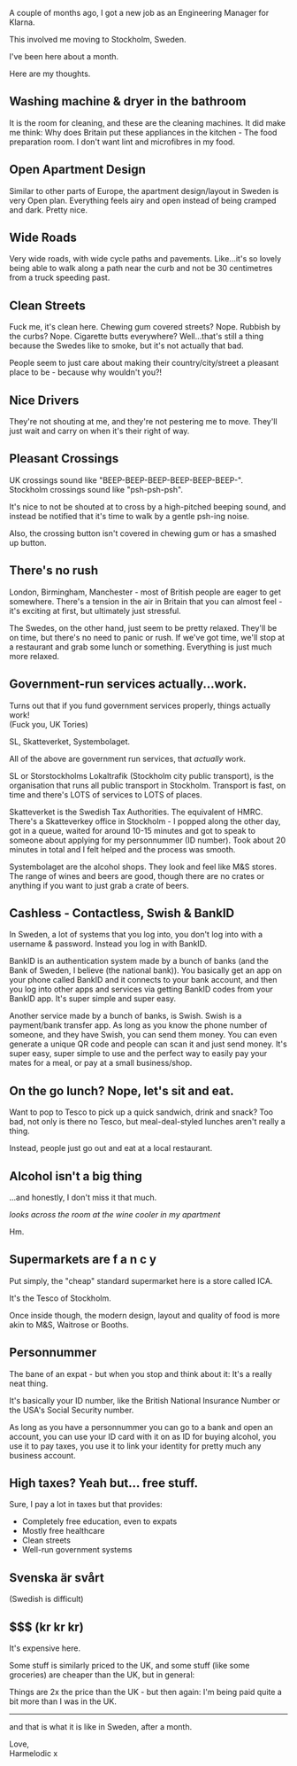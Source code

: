A couple of months ago, I got a new job as an Engineering Manager for Klarna.

This involved me moving to Stockholm, Sweden.

I've been here about a month.

Here are my thoughts.

## Washing machine & dryer in the bathroom

It is the room for cleaning, and these are the cleaning machines. It did make me think: Why does Britain put these appliances in the kitchen - The food preparation room. I don't want lint and microfibres in my food.

## Open Apartment Design

Similar to other parts of Europe, the apartment design/layout in Sweden is very Open plan. Everything feels airy and open instead of being cramped and dark. Pretty nice.

## Wide Roads

Very wide roads, with wide cycle paths and pavements. Like...it's so lovely being able to walk along a path near the curb and not be 30 centimetres from a truck speeding past.

## Clean Streets

Fuck me, it's clean here. Chewing gum covered streets? Nope. Rubbish by the curbs? Nope. Cigarette butts everywhere? Well...that's still a thing because the Swedes like to smoke, but it's not actually that bad.

People seem to just care about making their country/city/street a pleasant place to be - because why wouldn't you?!

## Nice Drivers

They're not shouting at me, and they're not pestering me to move. They'll just wait and carry on when it's their right of way.

## Pleasant Crossings

UK crossings sound like "BEEP-BEEP-BEEP-BEEP-BEEP-BEEP-".  
Stockholm crossings sound like "psh-psh-psh".

It's nice to not be shouted at to cross by a high-pitched beeping sound, and instead be notified that it's time to walk by a gentle psh-ing noise.

Also, the crossing button isn't covered in chewing gum or has a smashed up button.

## There's no rush

London, Birmingham, Manchester - most of British people are eager to get somewhere. There's a tension in the air in Britain that you can almost feel - it's exciting at first, but ultimately just stressful.

The Swedes, on the other hand, just seem to be pretty relaxed. They'll be on time, but there's no need to panic or rush. If we've got time, we'll stop at a restaurant and grab some lunch or something. Everything is just much more relaxed. 

## Government-run services actually...work.

Turns out that if you fund government services properly, things actually work!  
(Fuck you, UK Tories)

SL, Skatteverket, Systembolaget.

All of the above are government run services, that *actually* work.

SL or Storstockholms Lokaltrafik (Stockholm city public transport), is the organisation that runs all public transport in Stockholm. Transport is fast, on time and there's LOTS of services to LOTS of places.

Skatteverket is the Swedish Tax Authorities. The equivalent of HMRC. There's a Skatteverkey office in Stockholm - I popped along the other day, got in a queue, waited for around 10-15 minutes and got to speak to someone about applying for my personnummer (ID number).
Took about 20 minutes in total and I felt helped and the process was smooth.

Systembolaget are the alcohol shops. They look and feel like M&S stores. The range of wines and beers are good, though there are no crates or anything if you want to just grab a crate of beers.

## Cashless - Contactless, Swish & BankID

In Sweden, a lot of systems that you log into, you don't log into with a username & password. Instead you log in with BankID.

BankID is an authentication system made by a bunch of banks (and the Bank of Sweden, I believe (the national bank)). You basically get an app on your phone called BankID and it connects to your bank account, and then you log into other apps and services via getting BankID codes from your BankID app.
It's super simple and super easy.

Another service made by a bunch of banks, is Swish. Swish is a payment/bank transfer app. As long as you know the phone number of someone, and they have Swish, you can send them money. You can even generate a unique QR code and people can scan it and just send money. It's super easy, super simple to use and the perfect way to easily pay your mates for a meal, or pay at a small business/shop.

## On the go lunch? Nope, let's sit and eat.

Want to pop to Tesco to pick up a quick sandwich, drink and snack? Too bad, not only is there no Tesco, but meal-deal-styled lunches aren't really a thing.

Instead, people just go out and eat at a local restaurant.

## Alcohol isn't a big thing

...and honestly, I don't miss it that much.

_looks across the room at the wine cooler in my apartment_

Hm.

## Supermarkets are f a n c y

Put simply, the "cheap" standard supermarket here is a store called ICA.

It's the Tesco of Stockholm.

Once inside though, the modern design, layout and quality of food is more akin to M&S, Waitrose or Booths.

## Personnummer

The bane of an expat - but when you stop and think about it: It's a really neat thing.

It's basically your ID number, like the British National Insurance Number or the USA's Social Security number.

As long as you have a personnummer you can go to a bank and open an account, you can use your ID card with it on as ID for buying alcohol, you use it to pay taxes, you use it to link your identity for pretty much any business account.

## High taxes? Yeah but... free stuff.

Sure, I pay a lot in taxes but that provides:

- Completely free education, even to expats
- Mostly free healthcare
- Clean streets
- Well-run government systems

## Svenska är svårt

(Swedish is difficult)

## $$$ (kr kr kr)

It's expensive here.

Some stuff is similarly priced to the UK, and some stuff (like some groceries) are cheaper than the UK, but in general:

Things are 2x the price than the UK - but then again: I'm being paid quite a bit more than I was in the UK.

---

and that is what it is like in Sweden, after a month.

Love,  
Harmelodic x